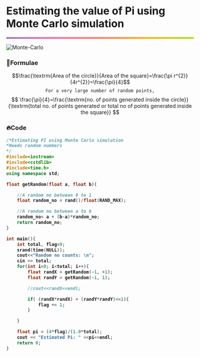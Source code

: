 # Estimating the value of Pi using Monte Carlo simulation
<hr style="height: 5px; border: none;background-image: linear-gradient(to right, #a282c6, #f378af, #ff8470, #ffb51a, #a8eb12);">

![Monte-Carlo](https://media.geeksforgeeks.org/wp-content/uploads/MonteCarlo.png)

### 📌Formulae

$$\frac{\textrm{Area of the circle}}{Area of the square}=\frac{\pi r^{2}}{4r^{2}}=\frac{\pi}{4}$$
$$\texttt{For a very large number of random points,} $$
$$ \frac{\pi}{4}=\frac{\textrm{no. of points generated inside the circle}}{\textrm{total no. of points generated or total no of points generated inside the square}} $$


### 🔥Code

<b>

```c++
/*Estimating PI using Monte Carlo simulation
*Needs random numbers
*/
#include<iostream>
#include<cstdlib>
#include<time.h>
using namespace std;

float getRandom(float a, float b){

    //A random no between 0 to 1
    float random_no = rand()/float(RAND_MAX);

    //A random no between a to b
    random_no= a + (b-a)*random_no;
    return random_no;
}

int main(){
    int total, flag=0;
    srand(time(NULL));
    cout<<"Random no counts: \n";
    cin >> total;
    for(int i=0; i<total; i++){
        float randX = getRandom(-1, +1);
        float randY = getRandom(-1, 1);        

        //cout<<randX<<endl;

        if( (randX*randX) + (randY*randY)<=1){
            flag += 1;
        }

    }

    float pi = (4*flag)/(1.0*total);
    cout << "Estimated Pi: " <<pi<<endl;
    return 0;
}
```
</b>